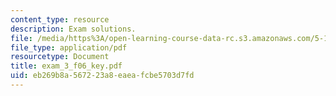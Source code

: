 ```yaml
---
content_type: resource
description: Exam solutions.
file: /media/https%3A/open-learning-course-data-rc.s3.amazonaws.com/5-13-organic-chemistry-ii-fall-2006/eb269b8a567223a8eaeafcbe5703d7fd_exam_3_f06_key.pdf
file_type: application/pdf
resourcetype: Document
title: exam_3_f06_key.pdf
uid: eb269b8a-5672-23a8-eaea-fcbe5703d7fd
---
```

